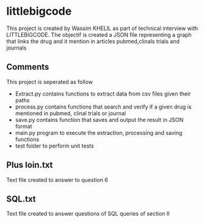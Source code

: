 # littlebigcode
This project is created by Wassim KHELIL as part of technical interview with LITTLEBIGCODE.
The objectif is created a JSON file representing a graph that links the drug and it mention in articles pubmed,clinals trials and journals
## Comments 
This project is seperated as follow 
- Extract.py contains functions to extract data from csv files given their paths
- process.py contains functions that search and verify if a given drug is mentioned in pubmed, clinal trials or journal
- save.py contains function that saves and output the result in JSON format
- main.py program to execute the extraction, processing and saving functions
- test folder to perform unit tests

## Plus loin.txt 
Text file created to answer to question 6 
## SQL.txt
Text file created to answer questions of SQL queries of section II

